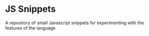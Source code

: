 # JS Snippets

 A repository of small Javascript snippets for experimenting with the
 features of the language